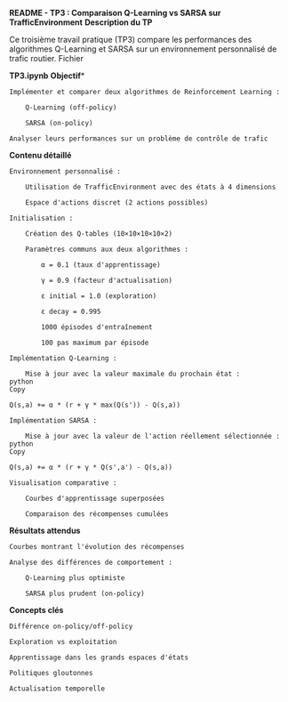**README - TP3 : Comparaison Q-Learning vs SARSA sur TrafficEnvironment**
**Description du TP**

Ce troisième travail pratique (TP3) compare les performances des algorithmes Q-Learning et SARSA sur un environnement personnalisé de trafic routier.
Fichier

**TP3.ipynb**
**Objectif***

    Implémenter et comparer deux algorithmes de Reinforcement Learning :

        Q-Learning (off-policy)

        SARSA (on-policy)

    Analyser leurs performances sur un problème de contrôle de trafic

**Contenu détaillé**

    Environnement personnalisé :

        Utilisation de TrafficEnvironment avec des états à 4 dimensions

        Espace d'actions discret (2 actions possibles)

    Initialisation :

        Création des Q-tables (10×10×10×10×2)

        Paramètres communs aux deux algorithmes :

            α = 0.1 (taux d'apprentissage)

            γ = 0.9 (facteur d'actualisation)

            ε initial = 1.0 (exploration)

            ε decay = 0.995

            1000 épisodes d'entraînement

            100 pas maximum par épisode

    Implémentation Q-Learning :

        Mise à jour avec la valeur maximale du prochain état :
    python
    Copy

    Q(s,a) += α * (r + γ * max(Q(s')) - Q(s,a))

    Implémentation SARSA :

        Mise à jour avec la valeur de l'action réellement sélectionnée :
    python
    Copy

    Q(s,a) += α * (r + γ * Q(s',a') - Q(s,a))

    Visualisation comparative :

        Courbes d'apprentissage superposées

        Comparaison des récompenses cumulées

**Résultats attendus**

    Courbes montrant l'évolution des récompenses

    Analyse des différences de comportement :

        Q-Learning plus optimiste

        SARSA plus prudent (on-policy)

**Concepts clés**

    Différence on-policy/off-policy

    Exploration vs exploitation

    Apprentissage dans les grands espaces d'états

    Politiques gloutonnes

    Actualisation temporelle